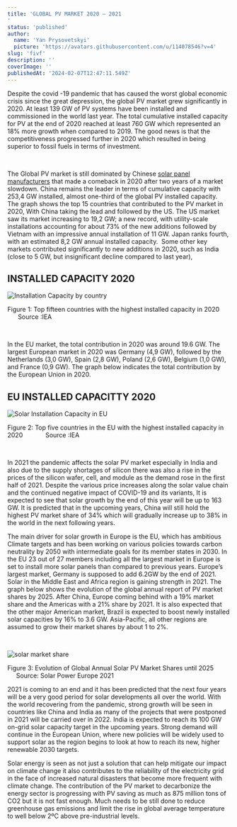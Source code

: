 ```yaml
---
title: 'GLOBAL PV MARKET 2020 – 2021
'
status: 'published'
author:
  name: 'Yan Prysovetskyi'
  picture: 'https://avatars.githubusercontent.com/u/114078546?v=4'
slug: 'fivf'
description: ''
coverImage: ''
publishedAt: '2024-02-07T12:47:11.549Z'
---
```


Despite the covid -19 pandemic that has caused the worst global economic crisis since the great depression, the global PV market grew significantly in 2020. At least 139 GW of PV systems have been installed and commissioned in the world last year. The total cumulative installed capacity for PV at the end of 2020 reached at least 760 GW which represented an 18% more growth when compared to 2019. The good news is that the competitiveness progressed further in 2020 which resulted in being superior to fossil fuels in terms of investment.

 

The Global PV market is still dominated by Chinese [solar panel manufacturers](https://ae-solar.com/) that made a comeback in 2020 after two years of a market slowdown. China remains the leader in terms of cumulative capacity with 253,4 GW installed, almost one-third of the global PV installed capacity.  The graph shows the top 15 countries that contributed to the PV market in 2020, With China taking the lead and followed by the US. The US market saw its market increasing to 19,2 GW; a new record, with utility-scale installations accounting for about 73% of the new additions followed by Vietnam with an impressive annual installation of 11 GW. Japan ranks fourth, with an estimated 8,2 GW annual installed capacity.  Some other key markets contributed significantly to new additions in 2020, such as India (close to 5 GW, but insignificant decline compared to last year),

## **INSTALLED CAPACITY 2020**

![Installation Capacity by country](https://ae-solar.com/wp-content/uploads/2021/09/Image-01-1024x576.png)

Figure 1: Top fifteen countries with the highest installed capacity in 2020             Source :IEA

 

In the EU market, the total contribution in 2020 was around 19.6 GW. The largest European market in 2020 was Germany (4,9 GW), followed by the Netherlands (3,0 GW), Spain (2,8 GW), Poland (2,6 GW), Belgium (1,0 GW), and France (0,9 GW). The graph below indicates the total contribution by the European Union in 2020.

## 

## **EU INSTALLED CAPACITTY 2020**

![Solar Installation Capacity in EU ](https://ae-solar.com/wp-content/uploads/2021/09/Image-02-1024x576.png)

Figure 2: Top five countries in the EU with the highest installed capacity in 2020             Source :IEA

 

In 2021 the pandemic affects the solar PV market especially in India and also due to the supply shortages of silicon there was also a rise in the prices of the silicon wafer, cell, and module as the demand rose in the first half of 2021. Despite the various price increases along the solar value chain and the continued negative impact of COVID-19 and its variants, It is expected to see that solar growth by the end of this year will be up to 163 GW. It is predicted that in the upcoming years, China will still hold the highest PV market share of 34% which will gradually increase up to 38% in the world in the next following years.

The main driver for solar growth in Europe is the EU, which has ambitious Climate targets and has been working on various policies towards carbon neutrality by 2050 with intermediate goals for its member states in 2030. In the EU 23 out of 27 members including all the largest market in Europe is set to install more solar panels than compared to previous years. Europe’s largest market, Germany is supposed to add 6.2GW by the end of 2021.  Solar in the Middle East and Africa region is gaining strength in 2021. The graph below shows the evolution of the global annual report of PV market shares by 2025. After China, Europe coming behind with a 19% market share and the Americas with a 21% share by 2021. It is also expected that the other major American market, Brazil is expected to boost newly installed solar capacities by 16% to 3.6 GW. Asia-Pacific, all other regions are assumed to grow their market shares by about 1 to 2%.

 

![solar market share](https://ae-solar.com/wp-content/uploads/2021/09/Image-03-1024x576.png)

Figure 3: Evolution of Global Annual Solar PV Market Shares until 2025              Source: Solar Power Europe 2021

2021 is coming to an end and it has been predicted that the next four years will be a very good period for solar developments all over the world. With the world recovering from the pandemic, strong growth will be seen in countries like China and India as many of the projects that were postponed in 2021 will be carried over in 2022. India is expected to reach its 100 GW on-grid solar capacity target in the upcoming years. Strong demand will continue in the European Union, where new policies will be widely used to support solar as the region begins to look at how to reach its new, higher renewable 2030 targets.

Solar energy is seen as not just a solution that can help mitigate our impact on climate change it also contributes to the reliability of the electricity grid in the face of increased natural disasters that become more frequent with climate change. The contribution of the PV market to decarbonize the energy sector is progressing with PV saving as much as 875 million tons of CO2 but it is not fast enough. Much needs to be still done to reduce greenhouse gas emissions and limit the rise in global average temperature to well below 2ºC above pre-industrial levels.